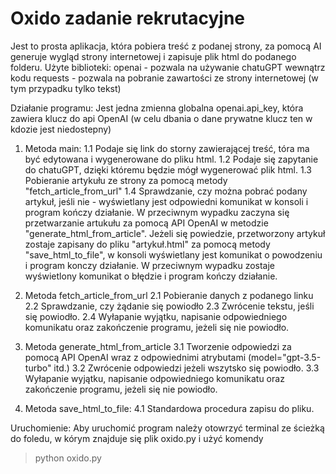 # Oxido zadanie rekrutacyjne
 Jest to prosta aplikacja, która pobiera treść z podanej strony, za pomocą AI generuje wygląd strony internetowej i zapisuje plik html do podanego folderu.
Użyte biblioteki:
openai - pozwala na używanie chatuGPT wewnątrz kodu
requests - pozwala na pobranie zawartości ze strony internetowej (w tym przypadku tylko tekst)

Działanie programu:
Jest jedna zmienna globalna openai.api_key, która zawiera klucz do api OpenAI (w celu dbania o dane prywatne klucz ten w kdozie jest niedostepny)

1. Metoda main:
1.1 Podaje się link do storny zawierającej treść, tóra ma być edytowana i wygenerowane do pliku html.
1.2 Podaje się zapytanie do chatuGPT, dzięki któremu będzie mógł wygenerować plik html.
1.3 Pobieranie artykułu ze strony za pomocą metody "fetch_article_from_url"
1.4 Sprawdzanie, czy można pobrać podany artykuł, jeśli nie - wyświetlany jest odpowiedni komunikat w konsoli i program kończy działanie.
W przeciwnym wypadku zaczyna się przetwarzanie artukułu za pomocą API OpenAI w metodzie "generate_html_from_article".
Jeżeli się powiedzie, przetworzony artykuł zostaje zapisany do pliku "artykuł.html" za pomocą metody "save_html_to_file", w konsoli wyświetlany jest komunikat o powodzeniu i program konczy działanie. W przeciwnym wypadku zostaje wyświetlony komunikat o błędzie i program kończy działanie.

2. Metoda fetch_article_from_url
2.1 Pobieranie danych z podanego linku
2.2 Sprawdzanie, czy żądanie się powiodło
2.3 Zwrócenie tekstu, jeśli się powiodło.
2.4 Wyłapanie wyjątku, napisanie odpowiedniego komunikatu oraz zakończenie programu, jeżeli się nie powiodło. 

3. Metoda generate_html_from_article
3.1 Tworzenie odpowiedzi za pomocą API OpenAI wraz z odpowiednimi atrybutami (model="gpt-3.5-turbo" itd.)
3.2 Zwrócenie odpowiedzi jeżeli wszytsko się powiodło.
3.3 Wyłapanie wyjątku, napisanie odpowiedniego komunikatu oraz zakończenie programu, jeżeli się nie powiodło.

4. Metoda save_html_to_file:
4.1 Standardowa procedura zapisu do pliku.



 Uruchomienie:
 Aby uruchomić program należy otowrzyć terminal ze ścieżką do foledu, w kórym znajduje się plik oxido.py i użyć komendy
 > python oxido.py
